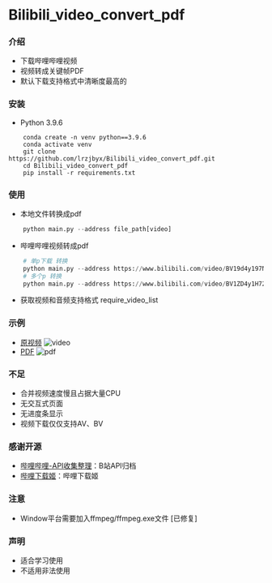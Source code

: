 # Bilibili_video_convert_pdf

### 介绍
* 下载哔哩哔哩视频
* 视频转成关键帧PDF
* 默认下载支持格式中清晰度最高的
### 安装
* Python 3.9.6
```shell
    conda create -n venv python==3.9.6
    conda activate venv
    git clone https://github.com/lrzjbyx/Bilibili_video_convert_pdf.git
    cd Bilibili_video_convert_pdf
    pip install -r requirements.txt
```
### 使用
* 本地文件转换成pdf
```python
    python main.py --address file_path[video]
```
* 哔哩哔哩视频转成pdf
```python
    # 单p下载 转换
    python main.py --address https://www.bilibili.com/video/BV19d4y197NK
    # 多个p 转换
    python main.py --address https://www.bilibili.com/video/BV1ZD4y1H72X
```
* 获取视频和音频支持格式 require_video_list

### 示例
* [原视频](https://www.bilibili.com/video/BV19d4y197NK?spm_id_from=333.851.header_right.history_list.click&vd_source=c60a8cff7283d8fe87cf05ce442b3759)
![video](resource/video.jpg)
* [PDF](https://github.com/lrzjbyx/Bilibili_video_convert_pdf/resource/sample.pdf)
![pdf](resource/pdf.jpg)
### 不足
* 合并视频速度慢且占据大量CPU
* 无交互式页面
* 无进度条显示
* 视频下载仅仅支持AV、BV

### 感谢开源
* [哔哩哔哩-API收集整理](https://github.com/SocialSisterYi/bilibili-API-collect)：B站API归档
* [哔哩下载姬](https://github.com/leiurayer/downkyi)：哔哩下载姬

### 注意
* Window平台需要加入ffmpeg/ffmpeg.exe文件 [已修复]  


### 声明
* 适合学习使用
* 不适用非法使用

